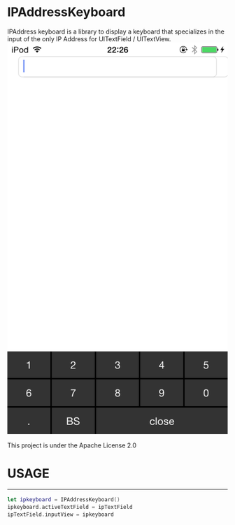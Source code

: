 IPAddressKeyboard
==================

IPAddress keyboard is a library to display a keyboard that specializes in the input of the only IP Address for UITextField / UITextView.
![screenshot](assets/screenshot.png)

This project is under the Apache License 2.0

# USAGE #
----------

```swift
let ipkeyboard = IPAddressKeyboard()
ipkeyboard.activeTextField = ipTextField
ipTextField.inputView = ipkeyboard
```

